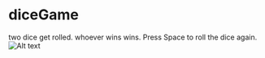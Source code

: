 # diceGame
two dice get rolled. whoever wins wins. 
Press Space to roll the dice again.
![Alt text](/diceGame/Dicegame/images/dicegameSS.png?raw=true "Optional Title")
